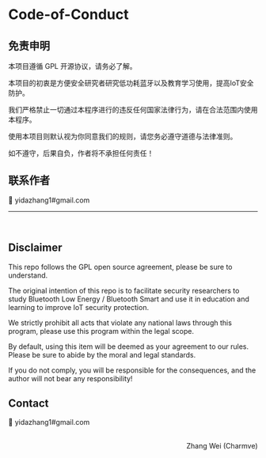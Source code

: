 # Code-of-Conduct

## 免责申明
本项目遵循 GPL 开源协议，请务必了解。

本项目的初衷是方便安全研究者研究低功耗蓝牙以及教育学习使用，提高IoT安全防护。

我们严格禁止一切通过本程序进行的违反任何国家法律行为，请在合法范围内使用本程序。

使用本项目则默认视为你同意我们的规则，请您务必遵守道德与法律准则。

如不遵守，后果自负，作者将不承担任何责任！

## 联系作者
:email: yidazhang1#gmail.com
<br>

****

<br>

## Disclaimer
This repo follows the GPL open source agreement, please be sure to understand.

The original intention of this repo is to facilitate security researchers to study Bluetooth Low Energy / Bluetooth Smart and use it in education and learning to improve IoT security protection.

We strictly prohibit all acts that violate any national laws through this program, please use this program within the legal scope.

By default, using this item will be deemed as your agreement to our rules. Please be sure to abide by the moral and legal standards.

If you do not comply, you will be responsible for the consequences, and the author will not bear any responsibility!

## Contact
:email: yidazhang1#gmail.com

<br>
<div align="right">
  <a ref="https://github.com/Charmve">Zhang Wei (Charmve)</a>
</div>
